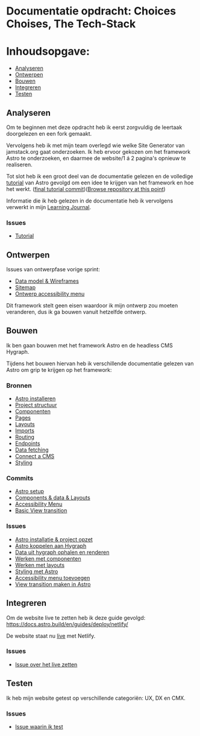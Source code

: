 # Documentatie opdracht: Choices Choises, The Tech-Stack

# Inhoudsopgave:
- [Analyseren](#analyseren)
- [Ontwerpen](#ontwerpen)
- [Bouwen](#bouwen)
- [Integreren](#integreren)
- [Testen](#testen)

## Analyseren

Om te beginnen met deze opdracht heb ik eerst zorgvuldig de leertaak doorgelezen en een fork gemaakt.

Vervolgens heb ik met mijn team overlegd wie welke Site Generator van jamstack.org gaat onderzoeken.
Ik heb ervoor gekozen om het framework Astro te onderzoeken, en daarmee de website/1 á 2 pagina's opnieuw te realiseren.

Tot slot heb ik een groot deel van de documentatie gelezen en de volledige [tutorial](https://docs.astro.build/en/tutorial/0-introduction/) van Astro gevolgd om een idee te krijgen van het framework en hoe het werkt. ([final tutorial commit](https://github.com/Annevd/choices-choices-the-tech-stack/commit/ccd1e8b99a88e0cfa50126056d7ccb6d4af2807e))([Browse repository at this point](https://github.com/Annevd/choices-choices-the-tech-stack/tree/ccd1e8b99a88e0cfa50126056d7ccb6d4af2807e))

Informatie die ik heb gelezen in de documentatie heb ik vervolgens verwerkt in mijn [Learning Journal](https://github.com/Annevd/i-love-web/blob/main/learning-journal/sprint%2015/notes.md#wat-heb-ik-geleerd).

### Issues
- [Tutorial](https://github.com/Annevd/choices-choices-the-tech-stack/issues/2)

## Ontwerpen

Issues van ontwerpfase vorige sprint:
- [Data model & Wireframes](https://github.com/fdnd-agency/buurtcampus-oost/issues/150)
- [Sitemap](https://github.com/fdnd-agency/buurtcampus-oost/issues/152)
- [Ontwerp accessibility menu](https://github.com/fdnd-agency/buurtcampus-oost/issues/136)

Dit framework stelt geen eisen waardoor ik mijn ontwerp zou moeten veranderen, dus ik ga bouwen vanuit hetzelfde ontwerp.

## Bouwen

Ik ben gaan bouwen met het framework Astro en de headless CMS Hygraph.

Tijdens het bouwen hiervan heb ik verschillende documentatie gelezen van Astro om grip te krijgen op het framework:

### Bronnen
- [Astro installeren](https://docs.astro.build/en/install-and-setup/)
- [Project structuur](https://docs.astro.build/en/basics/project-structure/)
- [Componenten](https://docs.astro.build/en/basics/astro-components/)
- [Pages](https://docs.astro.build/en/basics/astro-pages/)
- [Layouts](https://docs.astro.build/en/basics/layouts/)
- [Imports](https://docs.astro.build/en/guides/imports/)
- [Routing](https://docs.astro.build/en/guides/routing/)
- [Endpoints](https://docs.astro.build/en/guides/endpoints/)
- [Data fetching](https://docs.astro.build/en/guides/data-fetching/)
- [Connect a CMS](https://docs.astro.build/en/guides/cms/hygraph/)
- [Styling](https://docs.astro.build/en/guides/styling/)

### Commits
- [Astro setup](https://github.com/Annevd/choices-choices-the-tech-stack/commit/3bae780196c8690fa3fb3aa53a19032b1244a8cd)
- [Components & data & Layouts](https://github.com/Annevd/choices-choices-the-tech-stack/commit/d583592e3542f3ce77b11eec1a21d531a626bb98)
- [Accessibility Menu](https://github.com/Annevd/choices-choices-the-tech-stack/commit/330da98e68d8fa902fe929a38d19e38d5e8cba08)
- [Basic View transition](https://github.com/Annevd/choices-choices-the-tech-stack/commit/5365b9ed2a2e13640e1435bdcd35d2ffda8c519e)

### Issues 
- [Astro installatie & project opzet](https://github.com/Annevd/choices-choices-the-tech-stack/issues/1)
- [Astro koppelen aan Hygraph](https://github.com/Annevd/choices-choices-the-tech-stack/issues/3)
- [Data uit hygraph ophalen en renderen](https://github.com/Annevd/choices-choices-the-tech-stack/issues/4)
- [Werken met componenten](https://github.com/Annevd/choices-choices-the-tech-stack/issues/5)
- [Werken met layouts](https://github.com/Annevd/choices-choices-the-tech-stack/issues/7)
- [Styling met Astro](https://github.com/Annevd/choices-choices-the-tech-stack/issues/9)
- [Accessibility menu toevoegen](https://github.com/Annevd/choices-choices-the-tech-stack/issues/10)
- [View transition maken in Astro](https://github.com/Annevd/choices-choices-the-tech-stack/issues/12)

## Integreren

Om de website live te zetten heb ik deze guide gevolgd: https://docs.astro.build/en/guides/deploy/netlify/

De website staat nu [live](https://bieb-in-bloei-astro.netlify.app/) met Netlify.

### Issues
- [Issue over het live zetten](https://github.com/Annevd/choices-choices-the-tech-stack/issues/8)

## Testen

Ik heb mijn website getest op verschillende categoriën: UX, DX en CMX.

### Issues
- [Issue waarin ik test](https://github.com/Annevd/choices-choices-the-tech-stack/issues/6)

